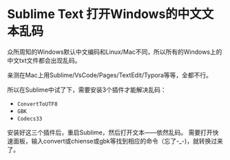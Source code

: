 # Sublime Text 打开Windows的中文文本乱码

众所周知的Windows默认中文编码和Linux/Mac不同，所以所有的Windows上的中文txt文件都会出现乱码。

亲测在Mac上用Sublime/VsCode/Pages/TextEdit/Typora等等，全都不行。

所以在Sublime中试了下，需要安装3个插件才能解决乱码：
- `ConvertToUTF8`
- `GBK`
- `Codecs33`

安装好这三个插件后，重启Sublime，然后打开文本——依然乱码。
需要打开快速面板，输入convert或chiense或gbk等找到相应的命令（忘了-_-)，就转换过来了。
